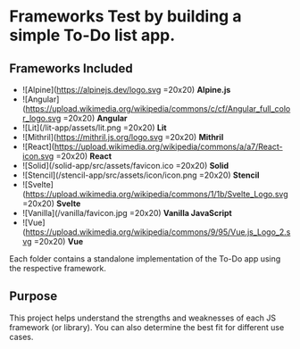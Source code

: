 # Frameworks Test by building a simple To-Do list app.

## Frameworks Included

- ![Alpine](https://alpinejs.dev/logo.svg =20x20) **Alpine.js**
- ![Angular](https://upload.wikimedia.org/wikipedia/commons/c/cf/Angular_full_color_logo.svg =20x20) **Angular**
- ![Lit](/lit-app/assets/lit.png =20x20) **Lit**
- ![Mithril](https://mithril.js.org/logo.svg =20x20) **Mithril**
- ![React](https://upload.wikimedia.org/wikipedia/commons/a/a7/React-icon.svg =20x20) **React**
- ![Solid](/solid-app/src/assets/favicon.ico =20x20) **Solid**
- ![Stencil](/stencil-app/src/assets/icon/icon.png =20x20) **Stencil**
- ![Svelte](https://upload.wikimedia.org/wikipedia/commons/1/1b/Svelte_Logo.svg =20x20) **Svelte**
- ![Vanilla](/vanilla/favicon.jpg =20x20) **Vanilla JavaScript**
- ![Vue](https://upload.wikimedia.org/wikipedia/commons/9/95/Vue.js_Logo_2.svg =20x20) **Vue**

Each folder contains a standalone implementation of the To-Do app using the respective framework.

## Purpose

This project helps understand the strengths and weaknesses of each JS framework (or library). You can also determine the best fit for different use cases.

